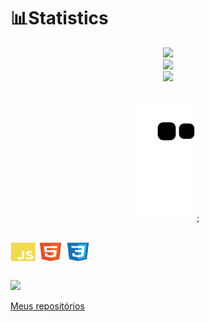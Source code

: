 ##

# :bar_chart:Statistics

<div align=center>

![](https://github-readme-stats.vercel.app/api?username=tatacarollinydev&theme=blue-green&hide_border=false&include_all_commits=false&count_private=false)<br/>
![](https://github-readme-streak-stats.herokuapp.com/?user=tatacarollinydev&theme=blue-green&hide_border=false)<br/>
![](https://github-readme-stats.vercel.app/api/top-langs/?username=tatacarollinydev&theme=blue-green&hide_border=false&include_all_commits=false&count_private=false&layout=compact)
  
##

![Snake animation](https://github.com/rafaballerini/rafaballerini/blob/output/github-contribution-grid-snake.svg);
  
</div>
<div style="display: inline_block"><br>
  <img align="center" alt="Rafa-Js" height="30" width="40" src="https://raw.githubusercontent.com/devicons/devicon/master/icons/javascript/javascript-plain.svg">
  <img align="center" alt="Rafa-HTML" height="30" width="40" src="https://raw.githubusercontent.com/devicons/devicon/master/icons/html5/html5-original.svg">
  <img align="center" alt="Rafa-CSS" height="30" width="40" src="https://raw.githubusercontent.com/devicons/devicon/master/icons/css3/css3-original.svg">
  
</div>

##

![](https://quotes-github-readme.vercel.app/api?type=horizontal&theme=tokyonight)

[Meus repositórios](https://github.com/tatacarollinydev?tab=repositories)
